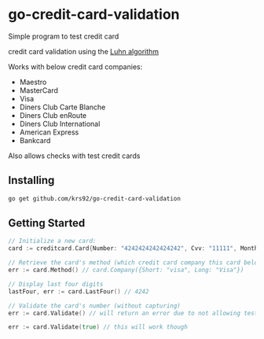 # go-credit-card-validation
Simple program to test credit card

credit card validation using the [Luhn algorithm](http://en.wikipedia.org/wiki/Luhn_algorithm)


Works with below credit card companies:
* Maestro
* MasterCard
* Visa
* Diners Club Carte Blanche
* Diners Club enRoute
* Diners Club International
* American Express
* Bankcard

Also allows checks with test credit cards 

## Installing
```bash
go get github.com/krs92/go-credit-card-validation
```


## Getting Started

```go
// Initialize a new card:
card := creditcard.Card{Number: "4242424242424242", Cvv: "11111", Month: "02", Year: "2016"}

// Retrieve the card's method (which credit card company this card belongs to)
err := card.Method() // card.Company({Short: "visa", Long: "Visa"})

// Display last four digits
lastFour, err := card.LastFour() // 4242

// Validate the card's number (without capturing)
err := card.Validate() // will return an error due to not allowing test cards

err := card.Validate(true) // this will work though
```

